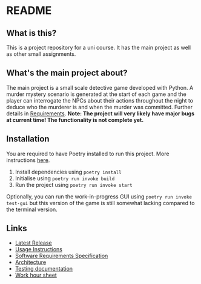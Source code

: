 # README
## What is this?
This is a project repository for a uni course. It has the main project as well as other small assignments.
## What's the main project about?
The main project is a small scale detective game developed with Python. A murder mystery scenario is generated at the start of each game and the player can interrogate the NPCs about their actions throughout the night to deduce who the murderer is and when the murder was committed. Further details in [Requirements](https://github.com/Veloxization/ot-harjoitustyo/blob/master/documentation/requirements.md).
**Note: The project will very likely have major bugs at current time! The functionality is not complete yet.**
## Installation
You are required to have Poetry installed to run this project. More instructions [here](https://python-poetry.org/docs/#installation).
1. Install dependencies using `poetry install`
2. Initialise using `poetry run invoke build`
3. Run the project using `poetry run invoke start`

Optionally, you can run the work-in-progress GUI using `poetry run invoke test-gui` but this version of the game is still somewhat lacking compared to the terminal version.
## Links
* [Latest Release](https://github.com/Veloxization/ot-harjoitustyo/releases/tag/week6.0)
* [Usage Instructions](https://github.com/Veloxization/ot-harjoitustyo/blob/master/documentation/usage.md)
* [Software Requirements Specification](https://github.com/Veloxization/ot-harjoitustyo/blob/master/documentation/requirements.md)
* [Architecture](https://github.com/Veloxization/ot-harjoitustyo/blob/master/documentation/architecture.md)
* [Testing documentation](https://github.com/Veloxization/ot-harjoitustyo/blob/master/documentation/testing.md)
* [Work hour sheet](https://github.com/Veloxization/ot-harjoitustyo/blob/master/documentation/workhours.md)
